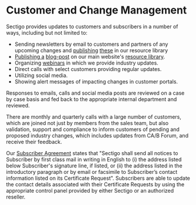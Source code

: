 # Customer and Change Management

Sectigo provides updates to customers and subscribers in a number of ways, including but not limited to:
- Sending newsletters by email to customers and partners of any upcoming changes and [publishing](https://sectigo.com/resource-library/sectigo-to-remove-street-address-and-postal-code-from-certificates) [these](https://sectigo.com/resource-library/apple-to-limit-accepted-tls-certificate-duration-to-one-year) in our resource library
- [Publishing a](https://sectigo.com/resource-library/be-prepared-for-one-year-ssl-certificate-duration) [blog-post](https://sectigo.com/resource-library/blog-posts) on our main website's [resource library](https://sectigo.com/resource-library/).
- Organizing [webinars](https://sectigo.com/resource-library/webinars) in which we provide industry updates.
- Direct calls with select customers providing regular updates.
- Utilizing social media.
- Showing alert messages of impacting changes in customer portals.

Responses to emails, calls and social media posts are reviewed on a case by case basis and fed back to the appropriate internal department and reviewed. 

There are monthly and quarterly calls with a large number of customers, which are joined not just by members from the sales team, but also validation, support and compliance to inform customers of pending and proposed industry changes, which includes updates from CA/B Forum, and receive their feedback.

 Our [Subscriber Agreement](https://sectigo.com/uploads/audio/Certificate-Subscriber-Agreement-v2.5-click.pdf) states that "Sectigo shall send all notices to Subscriber by first class mail in writing in English to (i) the address listed below Subscriber's signature line, if listed, or (ii) the address listed in the introductory paragraph or by email or facsimile to Subscriber’s contact information listed on its Certificate Request".  Subscribers are able to update the contact details associated with their Certificate Requests by using the appropriate control panel provided by either Sectigo or an authorized reseller.
